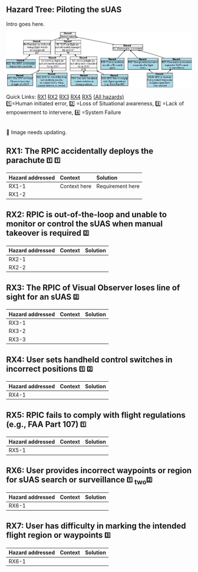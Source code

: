 ## Hazard Tree: Piloting the sUAS 

Intro goes here.

[![](figures/pilot.png)](#)

Quick Links: [RX1](#RX1) [RX2](#RX2) [RX3](#RX3) [RX4](#RX4) [RX5](#RX5) [(All hazards)](../README.md)<br>
:one:=Human initiated error, :two: =Loss of Situational awareness, :three: =Lack of empowerment to intervene, :four: =System Failure

<br>:construction: Image needs updating.

## <a name="RX1">RX1: The RPIC accidentally deploys the parachute</a> <sub><sup>:one:</sup></sub> <sub><sup>:one:</sup></sub>



| Hazard addressed | Context | Solution |
|:--|:--|:--|
|RX1-1|Context here|Requirement here|
|RX1-2|


## <a name="RX2">RX2: RPIC is out-of-the-loop and unable to monitor or control the sUAS when manual takeover is required</a> <sub><sup>:two:</sup></sub>

| Hazard addressed | Context | Solution |
|:--|:--|:--|
|RX2-1|
|RX2-2|

## <a name="RX3">RX3: The RPIC of Visual Observer loses line of sight for an sUAS</a> <sub><sup>:two:</sup></sub>

| Hazard addressed | Context |Solution |
|:--|:--|:--|
|RX3-1|
|RX3-2|
|RX3-3|

## <a name="RX4">RX4: User sets handheld control switches in incorrect positions</a> <sub><sup>:one:</sup></sub> <sub><sup>:two:</sup></sub>


| Hazard addressed | Context | Solution |
|:--|:--|:--|
|RX4-1|

## <a name="RX5">RX5: RPIC fails to comply with flight regulations (e.g., FAA Part 107)</a> <sub><sup>:one:</sup></sub>

| Hazard addressed | Context | Solution |
|:--|:--|:--|
|RX5-1|

## <a name="RX6">RX6: User provides incorrect waypoints or region for sUAS search or surveillance</a> <sub><sup>:one:</sup></sub> <sub>two<sup>:two:</sup></sub>

| Hazard addressed | Context | Solution |
|:--|:--|:--|
|RX6-1|

## <a name="RX7">RX7: User has difficulty in marking the intended flight region or waypoints</a> <sub><sup>:three:</sup></sub>

| Hazard addressed | Context | Solution |
|:--|:--|:--|
|RX6-1|
